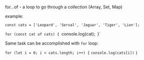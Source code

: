 for...of - a loop to go through a collection (Array, Set, Map)

example: 

`const cats = ['Leopard', 'Serval', 'Jaguar', 'Tiger', 'Lion'];`

`for (const cat of cats) {
	`console.log(cat);`
`}`

Same task can be accomplished with `for` loop:

`for (let i = 0; i < cats.length; i++) {`
	`console.log(cats[i])`
`}`